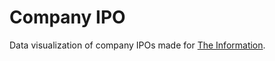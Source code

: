 # Company IPO
Data visualization of company IPOs made for [The Information](https://www.theinformation.com).
